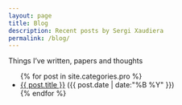 ```yaml
---
layout: page
title: Blog
description: Recent posts by Sergi Xaudiera
permalink: /blog/
---
```

<aside>Things I’ve written, papers and thoughts</aside>

<ul>
  {% for post in site.categories.pro %}
    <li>
      <a href="{{ post.url }}">{{ post.title }}</a> <date>({{ post.date | date:"%B %Y" }})</date>
    </li>
  {% endfor %}
</ul>
